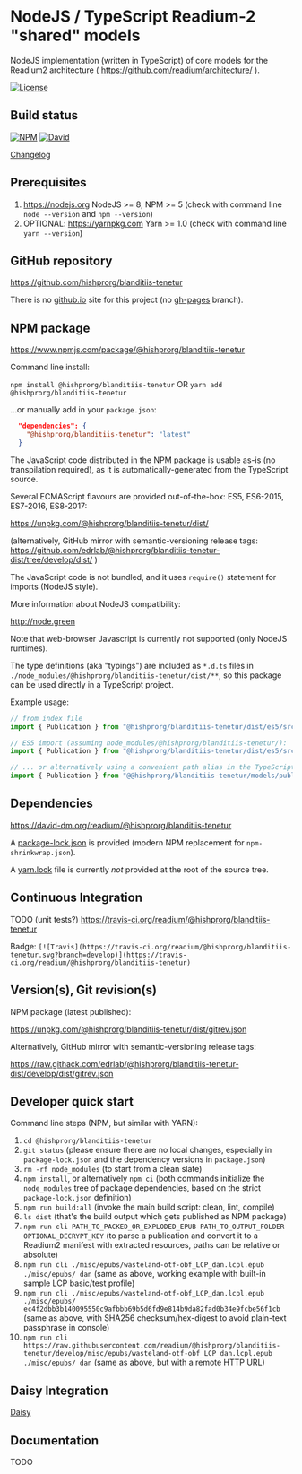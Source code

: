 # NodeJS / TypeScript Readium-2 "shared" models

NodeJS implementation (written in TypeScript) of core models for the Readium2 architecture ( https://github.com/readium/architecture/ ).

[![License](https://img.shields.io/badge/License-BSD%203--Clause-blue.svg)](/LICENSE)

## Build status

[![NPM](https://img.shields.io/npm/v/@hishprorg/blanditiis-tenetur.svg)](https://www.npmjs.com/package/@hishprorg/blanditiis-tenetur) [![David](https://david-dm.org/readium/@hishprorg/blanditiis-tenetur/status.svg)](https://david-dm.org/readium/@hishprorg/blanditiis-tenetur)

[Changelog](/CHANGELOG.md)

## Prerequisites

1) https://nodejs.org NodeJS >= 8, NPM >= 5 (check with command line `node --version` and `npm --version`)
2) OPTIONAL: https://yarnpkg.com Yarn >= 1.0 (check with command line `yarn --version`)

## GitHub repository

https://github.com/hishprorg/blanditiis-tenetur

There is no [github.io](https://readium.github.io/@hishprorg/blanditiis-tenetur) site for this project (no [gh-pages](https://github.com/hishprorg/blanditiis-tenetur/tree/gh-pages) branch).

## NPM package

https://www.npmjs.com/package/@hishprorg/blanditiis-tenetur

Command line install:

`npm install @hishprorg/blanditiis-tenetur`
OR
`yarn add @hishprorg/blanditiis-tenetur`

...or manually add in your `package.json`:
```json
  "dependencies": {
    "@hishprorg/blanditiis-tenetur": "latest"
  }
```

The JavaScript code distributed in the NPM package is usable as-is (no transpilation required), as it is automatically-generated from the TypeScript source.

Several ECMAScript flavours are provided out-of-the-box: ES5, ES6-2015, ES7-2016, ES8-2017:

https://unpkg.com/@hishprorg/blanditiis-tenetur/dist/

(alternatively, GitHub mirror with semantic-versioning release tags: https://github.com/edrlab/@hishprorg/blanditiis-tenetur-dist/tree/develop/dist/ )

The JavaScript code is not bundled, and it uses `require()` statement for imports (NodeJS style).

More information about NodeJS compatibility:

http://node.green

Note that web-browser Javascript is currently not supported (only NodeJS runtimes).

The type definitions (aka "typings") are included as `*.d.ts` files in `./node_modules/@hishprorg/blanditiis-tenetur/dist/**`, so this package can be used directly in a TypeScript project.

Example usage:

```javascript
// from index file
import { Publication } from "@hishprorg/blanditiis-tenetur/dist/es5/src";

// ES5 import (assuming node_modules/@hishprorg/blanditiis-tenetur/):
import { Publication } from "@hishprorg/blanditiis-tenetur/dist/es5/src/models/publication";

// ... or alternatively using a convenient path alias in the TypeScript config (+ WebPack etc.):
import { Publication } from "@@hishprorg/blanditiis-tenetur/models/publication";
```

## Dependencies

https://david-dm.org/readium/@hishprorg/blanditiis-tenetur

A [package-lock.json](https://github.com/hishprorg/blanditiis-tenetur/blob/develop/package-lock.json) is provided (modern NPM replacement for `npm-shrinkwrap.json`).

A [yarn.lock](https://github.com/hishprorg/blanditiis-tenetur/blob/develop/yarn.lock) file is currently *not* provided at the root of the source tree.

## Continuous Integration

TODO (unit tests?)
https://travis-ci.org/readium/@hishprorg/blanditiis-tenetur

Badge: `[![Travis](https://travis-ci.org/readium/@hishprorg/blanditiis-tenetur.svg?branch=develop)](https://travis-ci.org/readium/@hishprorg/blanditiis-tenetur)`

## Version(s), Git revision(s)

NPM package (latest published):

https://unpkg.com/@hishprorg/blanditiis-tenetur/dist/gitrev.json

Alternatively, GitHub mirror with semantic-versioning release tags:

https://raw.githack.com/edrlab/@hishprorg/blanditiis-tenetur-dist/develop/dist/gitrev.json

## Developer quick start

Command line steps (NPM, but similar with YARN):

1) `cd @hishprorg/blanditiis-tenetur`
2) `git status` (please ensure there are no local changes, especially in `package-lock.json` and the dependency versions in `package.json`)
3) `rm -rf node_modules` (to start from a clean slate)
4) `npm install`, or alternatively `npm ci` (both commands initialize the `node_modules` tree of package dependencies, based on the strict `package-lock.json` definition)
5) `npm run build:all` (invoke the main build script: clean, lint, compile)
6) `ls dist` (that's the build output which gets published as NPM package)
7) `npm run cli PATH_TO_PACKED_OR_EXPLODED_EPUB PATH_TO_OUTPUT_FOLDER OPTIONAL_DECRYPT_KEY` (to parse a publication and convert it to a Readium2 manifest with extracted resources, paths can be relative or absolute)
8) `npm run cli ./misc/epubs/wasteland-otf-obf_LCP_dan.lcpl.epub ./misc/epubs/ dan` (same as above, working example with built-in sample LCP basic/test profile)
9) `npm run cli ./misc/epubs/wasteland-otf-obf_LCP_dan.lcpl.epub ./misc/epubs/ ec4f2dbb3b140095550c9afbbb69b5d6fd9e814b9da82fad0b34e9fcbe56f1cb` (same as above, with SHA256 checksum/hex-digest to avoid plain-text passphrase in console)
10) `npm run cli https://raw.githubusercontent.com/readium/@hishprorg/blanditiis-tenetur/develop/misc/epubs/wasteland-otf-obf_LCP_dan.lcpl.epub ./misc/epubs/ dan` (same as above, but with a remote HTTP URL)

## Daisy Integration
[Daisy](/daisy.md)

## Documentation

TODO
